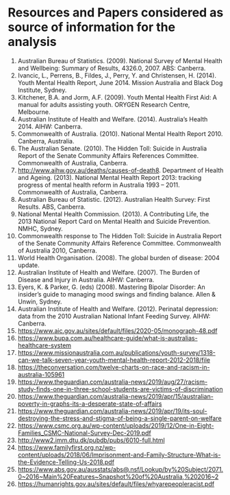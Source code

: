 # Resources and Papers considered as source of information for the analysis

1. Australian Bureau of Statistics. (2009). National Survey of Mental Health and Wellbeing: Summary of Results, 4326.0, 2007. ABS: Canberra.
2. Ivancic, L., Perrens, B., Fildes, J., Perry, Y. and Christensen, H. (2014). Youth Mental Health Report, June 2014. Mission Australia and Black Dog Institute, Sydney. 
3. Kitchener, B.A. and Jorm, A.F. (2009). Youth Mental Health First Aid: A manual for adults assisting youth. ORYGEN Research Centre, Melbourne.
4. Australian Institute of Health and Welfare. (2014). Australia’s Health 2014. AIHW: Canberra. 
5. Commonwealth of Australia. (2010). National Mental Health Report 2010. Canberra, Australia.
6. The Australian Senate. (2010). The Hidden Toll: Suicide in Australia Report of the Senate Community Affairs References Committee. Commonwealth of Australia, Canberra.
7. http://www.aihw.gov.au/deaths/causes-of-death8. Department of Health and Ageing. (2013). National Mental Health Report 2013: tracking progress of mental health reform in Australia 1993 – 2011. Commonwealth of Australia, Canberra.
9. Australian Bureau of Statistic. (2012). Australian Health Survey: First Results. ABS, Canberra. 
10. National Mental Health Commission. (2013). A Contributing Life, the 2013 National Report Card on Mental Health and Suicide Prevention. NMHC, Sydney. 
11. Commonwealth response to The Hidden Toll: Suicide in Australia Report of the Senate Community Affairs Reference Committee. Commonwealth of Australia 2010, Canberra.
12. World Health Organisation. (2008). The global burden of disease: 2004 update.
13. Australian Institute of Health and Welfare. (2007). The Burden of Disease and Injury in Australia. AIHW: Canberra.
14. Eyers, K. & Parker, G. (eds) (2008). Mastering Bipolar Disorder: An insider’s guide to managing mood swings and finding balance. Allen & Unwin, Sydney.
15. Australian Institute of Health and Welfare. (2012). Perinatal depression: data from the 2010 Australian National Infant Feeding Survey. AIHW: Canberra.
16. https://www.aic.gov.au/sites/default/files/2020-05/monograph-48.pdf
17. https://www.bupa.com.au/healthcare-guide/what-is-australias-healthcare-system
18. https://www.missionaustralia.com.au/publications/youth-survey/1318-can-we-talk-seven-year-youth-mental-health-report-2012-2018/file
19. https://theconversation.com/twelve-charts-on-race-and-racism-in-australia-105961
20. https://www.theguardian.com/australia-news/2019/aug/27/racism-study-finds-one-in-three-school-students-are-victims-of-discrimination
21. https://www.theguardian.com/australia-news/2019/apr/15/australian-poverty-in-graphs-its-a-desperate-state-of-affairs
22. https://www.theguardian.com/australia-news/2019/apr/19/its-soul-destroying-the-stress-and-stigma-of-being-a-single-parent-on-welfare
23. https://www.csmc.org.au/wp-content/uploads/2019/12/One-in-Eight-Families_CSMC-National-Survey-Dec-2019.pdf
24. http://www2.imm.dtu.dk/pubdb/pubs/6010-full.html
25. https://www.familyfirst.org.nz/wp-content/uploads/2018/06/Imprisonment-and-Family-Structure-What-is-the-Evidence-Telling-Us-2018.pdf
26. https://www.abs.gov.au/ausstats/abs@.nsf/Lookup/by%20Subject/2071.0~2016~Main%20Features~Snapshot%20of%20Australia,%202016~2
27. https://humanrights.gov.au/sites/default/files/whyarepeopleracist.pdf
